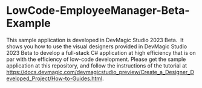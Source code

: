 # LowCode-EmployeeManager-Beta-Example

This sample application is developed in DevMagic Studio 2023 Beta.  It shows you how to use the visual designers provided in DevMagic Studio 2023 Beta to develop a full-stack C# application at high efficiency that is on par with the efficiency of low-code development. Please get the sample application at this repository, and follow the instructions of the tutorial at  https://docs.devmagic.com/devmagicstudio_preview/Create_a_Designer_Developed_Project/How-to-Guides.html.

